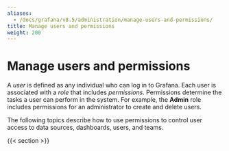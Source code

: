 ```yaml
---
aliases:
  - /docs/grafana/v8.5/administration/manage-users-and-permissions/
title: Manage users and permissions
weight: 200
---
```


# Manage users and permissions

A _user_ is defined as any individual who can log in to Grafana. Each user is associated with a _role_ that includes _permissions_. Permissions determine the tasks a user can perform in the system. For example, the **Admin** role includes permissions for an administrator to create and delete users.

The following topics describe how to use permissions to control user access to data sources, dashboards, users, and teams.

{{< section >}}
